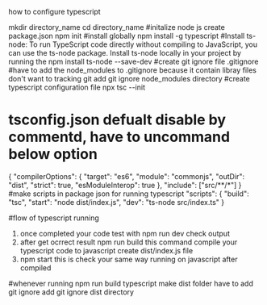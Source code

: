 how to configure typescript

mkdir directory_name
cd directory_name
#initalize node js create package.json
npm init
#install globally
npm install -g typescript
#Install ts-node: To run TypeScript code directly without compiling to JavaScript, you can use the ts-node package. Install ts-node locally in your project by running the
npm install ts-node --save-dev
#create git ignore file
.gitignore
#have to add the node_modules to .gitignore because it contain libray files don't want to tracking git
add git ignore node_modules directory
#create typescript configuration file
npx tsc --init

# tsconfig.json defualt disable by commentd, have to uncommand below option

{
"compilerOptions": {
"target": "es6",
"module": "commonjs",
"outDir": "dist",
"strict": true,
"esModuleInterop": true
},
"include": ["src/**/*"]
}
#make scripts in package json for running typescript
"scripts": {
"build": "tsc",
"start": "node dist/index.js",
"dev": "ts-node src/index.ts"
}

#flow of typescript running

1. once completed your code test with npm run dev check output
2. after get ocrrect result npm run build this command compile your typescript code to javascript create dist/index.js file
3. npm start this is check your same way running on javascript after compiled

#whenever running npm run build typescript make dist folder have to add git ignore
add git ignore dist directory
